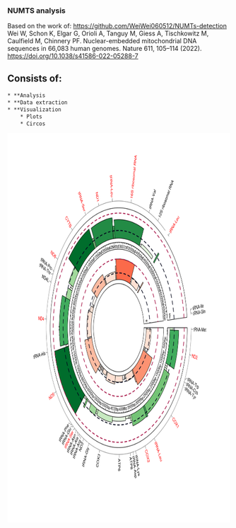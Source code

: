 ### NUMTS analysis

Based on the work of: https://github.com/WeiWei060512/NUMTs-detection
Wei W, Schon K, Elgar G, Orioli A, Tanguy M, Giess A, Tischkowitz M, Caulfield M, Chinnery PF. Nuclear-embedded mitochondrial DNA sequences in 66,083 human genomes. Nature 611, 105–114 (2022). https://doi.org/10.1038/s41586-022-05288-7

## Consists of: 
	* **Analysis  
	* **Data extraction  
	* **Visualization  
		* Plots  
		* Circos  

<img alt="alt_text" width="880px" height="880px" src="Plots/knonwn_numts_circos_vs_RILs.svg"/>

